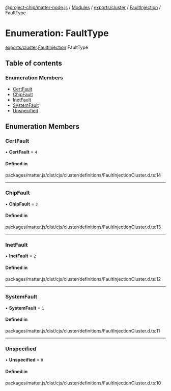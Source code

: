 [@project-chip/matter-node.js](../README.md) / [Modules](../modules.md) / [exports/cluster](../modules/exports_cluster.md) / [FaultInjection](../modules/exports_cluster.FaultInjection.md) / FaultType

# Enumeration: FaultType

[exports/cluster](../modules/exports_cluster.md).[FaultInjection](../modules/exports_cluster.FaultInjection.md).FaultType

## Table of contents

### Enumeration Members

- [CertFault](exports_cluster.FaultInjection.FaultType.md#certfault)
- [ChipFault](exports_cluster.FaultInjection.FaultType.md#chipfault)
- [InetFault](exports_cluster.FaultInjection.FaultType.md#inetfault)
- [SystemFault](exports_cluster.FaultInjection.FaultType.md#systemfault)
- [Unspecified](exports_cluster.FaultInjection.FaultType.md#unspecified)

## Enumeration Members

### CertFault

• **CertFault** = ``4``

#### Defined in

packages/matter.js/dist/cjs/cluster/definitions/FaultInjectionCluster.d.ts:14

___

### ChipFault

• **ChipFault** = ``3``

#### Defined in

packages/matter.js/dist/cjs/cluster/definitions/FaultInjectionCluster.d.ts:13

___

### InetFault

• **InetFault** = ``2``

#### Defined in

packages/matter.js/dist/cjs/cluster/definitions/FaultInjectionCluster.d.ts:12

___

### SystemFault

• **SystemFault** = ``1``

#### Defined in

packages/matter.js/dist/cjs/cluster/definitions/FaultInjectionCluster.d.ts:11

___

### Unspecified

• **Unspecified** = ``0``

#### Defined in

packages/matter.js/dist/cjs/cluster/definitions/FaultInjectionCluster.d.ts:10
